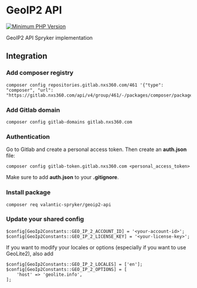 # GeoIP2 API

[![Minimum PHP Version](https://img.shields.io/badge/php-%3E%3D%207.3-8892BF.svg)](https://php.net/)

GeoIP2 API Spryker implementation

## Integration

### Add composer registry
```
composer config repositories.gitlab.nxs360.com/461 '{"type": "composer", "url": "https://gitlab.nxs360.com/api/v4/group/461/-/packages/composer/packages.json"}'
```

### Add Gitlab domain
```
composer config gitlab-domains gitlab.nxs360.com
```

### Authentication
Go to Gitlab and create a personal access token. Then create an **auth.json** file:
```
composer config gitlab-token.gitlab.nxs360.com <personal_access_token>
```

Make sure to add **auth.json** to your **.gitignore**.

### Install package
```
composer req valantic-spryker/geoip2-api
```

### Update your shared config
```
$config[GeoIp2Constants::GEO_IP_2_ACCOUNT_ID] = '<your-account-id>';
$config[GeoIp2Constants::GEO_IP_2_LICENSE_KEY] = '<your-license-key>';
```

If you want to modify your locales or options (especially if you want to use GeoLite2), also add
```
$config[GeoIp2Constants::GEO_IP_2_LOCALES] = ['en'];
$config[GeoIp2Constants::GEO_IP_2_OPTIONS] = [
    'host' => 'geolite.info',
];
```

